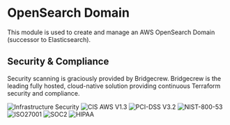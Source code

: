 # OpenSearch Domain

This module is used to create and manage an AWS OpenSearch Domain (successor to Elasticsearch).

## Security & Compliance

Security scanning is graciously provided by Bridgecrew. Bridgecrew is the leading fully hosted, cloud-native solution providing continuous Terraform security and compliance.

![Infrastructure Security](https://www.bridgecrew.cloud/badges/github/nullstone-modules/aws-opensearch/general)
![CIS AWS V1.3](https://www.bridgecrew.cloud/badges/github/nullstone-modules/aws-opensearch/cis_aws_13)
![PCI-DSS V3.2](https://www.bridgecrew.cloud/badges/github/nullstone-modules/aws-opensearch/pci)
![NIST-800-53](https://www.bridgecrew.cloud/badges/github/nullstone-modules/aws-opensearch/nist)
![ISO27001](https://www.bridgecrew.cloud/badges/github/nullstone-modules/aws-opensearch/iso)
![SOC2](https://www.bridgecrew.cloud/badges/github/nullstone-modules/aws-opensearch/soc2)
![HIPAA](https://www.bridgecrew.cloud/badges/github/nullstone-modules/aws-opensearch/hipaa)
